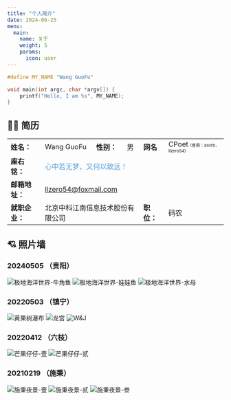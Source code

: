 ```yaml
---
title: "个人简介"
date: 2024-06-25
menu:
  main:
    name: 关于
    weight: 5
    params:
      icon: user
---
```


```c
#define MY_NAME "Wang GuoFu"

void main(int argc, char *argv[]) {
    printf("Hello, I am %s", MY_NAME);
}
```

## 🧑‍💻 简历

<table>
    <tbody>
        <tr>
            <td><b>姓名：</b></td>
            <td>Wang GuoFu</td>
            <td><b>性别：</b></td>
            <td>男</td>
            <td><b>网名</b></td>
            <td>CPoet <span style="font-size: 0.6em;">(曾用：asorb、llzero54)</span></td>
        </tr>
        <tr>
            <td><b>座右铭：</b></td>
            <td colspan="5"><span style="color: #569cd6;"> 心中若无梦，又何以致远！</span></td>
        </tr>
        <tr>
            <td><b>邮箱地址：</b></td>
            <td colspan="5"><a href="mailto:llzero54@foxmail.com">llzero54@foxmail.com</a></td>
        </tr>
        <tr>
            <td><b>就职企业：</b></td>
            <td colspan="3">北京中科江南信息技术股份有限公司</td>
            <td><b>职位：</b></td>
            <td>码农</td>
        </tr>
    </tbody>
</table>

## 💘 照片墙

### 20240505 （贵阳）
![极地海洋世界-牛角鱼](images/20240505/01.jpg)
![极地海洋世界-娃娃鱼](images/20240505/02.jpg)
![极地海洋世界-水母](images/20240505/03.jpg)

### 20220503 （镇宁）
![黄果树瀑布](images/20220503/01.jpg)
![龙宫](images/20220503/02.jpg)
![W&J](images/20220503/03.jpg)

### 20220412 （六枝）
![芒果仔仔-壹](images/20220412/01.jpg)
![芒果仔仔-贰](images/20220412/02.jpg)

### 20210219 （施秉）
![施秉夜景-壹](images/20210219/01.jpg)
![施秉夜景-贰](images/20210219/02.jpg)
![施秉夜景-叁](images/20210219/03.jpg)
